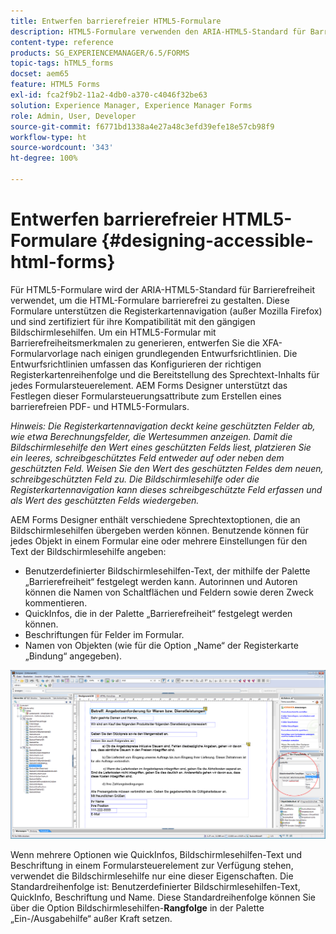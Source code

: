 ```yaml
---
title: Entwerfen barrierefreier HTML5-Formulare
description: HTML5-Formulare verwenden den ARIA-HTML5-Standard für Barrierefreiheit. Diese Formulare unterstützen die Registerkartennavigation und sind zertifiziert für ihre Kompatibilität mit den gängigen Bildschirmlesehilfen.
content-type: reference
products: SG_EXPERIENCEMANAGER/6.5/FORMS
topic-tags: hTML5_forms
docset: aem65
feature: HTML5 Forms
exl-id: fca2f9b2-11a2-4db0-a370-c4046f32be63
solution: Experience Manager, Experience Manager Forms
role: Admin, User, Developer
source-git-commit: f6771bd1338a4e27a48c3efd39efe18e57cb98f9
workflow-type: ht
source-wordcount: '343'
ht-degree: 100%

---
```


# Entwerfen barrierefreier HTML5-Formulare {#designing-accessible-html-forms}

Für HTML5-Formulare wird der ARIA-HTML5-Standard für Barrierefreiheit verwendet, um die HTML-Formulare barrierefrei zu gestalten. Diese Formulare unterstützen die Registerkartennavigation (außer Mozilla Firefox) und sind zertifiziert für ihre Kompatibilität mit den gängigen Bildschirmlesehilfen. Um ein HTML5-Formular mit Barrierefreiheitsmerkmalen zu generieren, entwerfen Sie die XFA-Formularvorlage nach einigen grundlegenden Entwurfsrichtlinien. Die Entwurfsrichtlinien umfassen das Konfigurieren der richtigen Registerkartenreihenfolge und die Bereitstellung des Sprechtext-Inhalts für jedes Formularsteuerelement. AEM Forms Designer unterstützt das Festlegen dieser Formularsteuerungsattribute zum Erstellen eines barrierefreien PDF- und HTML5-Formulars.

*Hinweis: Die Registerkartennavigation deckt keine geschützten Felder ab, wie etwa Berechnungsfelder, die Wertesummen anzeigen. Damit die Bildschirmlesehilfe den Wert eines geschützten Felds liest, platzieren Sie ein leeres, schreibgeschütztes Feld entweder auf oder neben dem geschützten Feld. Weisen Sie den Wert des geschützten Feldes dem neuen, schreibgeschützten Feld zu. Die Bildschirmlesehilfe oder die Registerkartennavigation kann dieses schreibgeschützte Feld erfassen und als Wert des geschützten Felds wiedergeben.*

AEM Forms Designer enthält verschiedene Sprechtextoptionen, die an Bildschirmlesehilfen übergeben werden können. Benutzende können für jedes Objekt in einem Formular eine oder mehrere Einstellungen für den Text der Bildschirmlesehilfe angeben:

* Benutzerdefinierter Bildschirmlesehilfen-Text, der mithilfe der Palette „Barrierefreiheit“ festgelegt werden kann. Autorinnen und Autoren können die Namen von Schaltflächen und Feldern sowie deren Zweck kommentieren.
* QuickInfos, die in der Palette „Barrierefreiheit“ festgelegt werden können.
* Beschriftungen für Felder im Formular.
* Namen von Objekten (wie für die Option „Name“ der Registerkarte „Bindung“ angegeben).

![Barrierefreiheit](assets/accessibility.png)

Wenn mehrere Optionen wie QuickInfos, Bildschirmlesehilfen-Text und Beschriftung in einem Formularsteuerelement zur Verfügung stehen, verwendet die Bildschirmlesehilfe nur eine dieser Eigenschaften. Die Standardreihenfolge ist: Benutzerdefinierter Bildschirmlesehilfen-Text, QuickInfo, Beschriftung und Name. Diese Standardreihenfolge können Sie über die Option Bildschirmlesehilfen-**Rangfolge** in der Palette „Ein-/Ausgabehilfe“ außer Kraft setzen.
